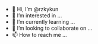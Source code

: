 - 👋 Hi, I’m @rzkykun
- 👀 I’m interested in ...
- 🌱 I’m currently learning ...
- 💞️ I’m looking to collaborate on ...
- 📫 How to reach me ...

<!---
rzkykun/rzkykun is a ✨ special ✨ repository because its `README.md` (this file) appears on your GitHub profile.
You can click the Preview link to take a look at your changes.
--->
